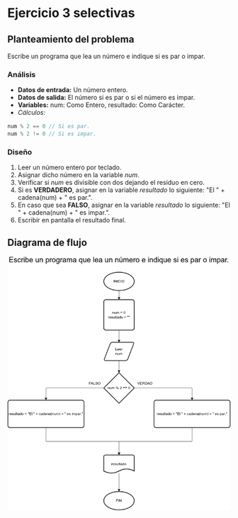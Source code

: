 # Ejercicio 3 selectivas

## Planteamiento del problema

Escribe un programa que lea un número e indique si es par o impar.

### Análisis

- **Datos de entrada:** Un número entero.
- **Datos de salida:** El número si es par o si el número es impar.
- **Variables:** num: Como Entero, resultado: Como Carácter.
- _Cálculos:_
```C
num % 2 == 0 // Si es par.
num % 2 != 0 // Si es impar.
```

### Diseño

1. Leer un número entero por teclado.
2. Asignar dicho número en la variable *num*.
3. Verificar si *num* es divisible con dos dejando el residuo en cero.
4. Si es **VERDADERO**, asignar en la variable *resultado* lo siguiente: "El " + cadena(num) + " es par.".
5. En caso que sea **FALSO**, asignar en la variable *resultado* lo siguiente: "El " + cadena(num) + " es impar.".
6. Escribir en pantalla el resultado final.

## Diagrama de flujo

![DFD del ejercicio 3 selectivas](./Ejercicio3DFD.png)
